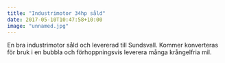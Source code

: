 ```yaml
---
title: "Industrimotor 34hp såld"
date: 2017-05-10T10:47:58+10:00 
image: "unnamed.jpg"
---
```


En bra industrimotor såld och levererad till Sundsvall. Kommer konverteras för bruk i en bubbla och förhoppningsvis leverera många krångelfria mil.
